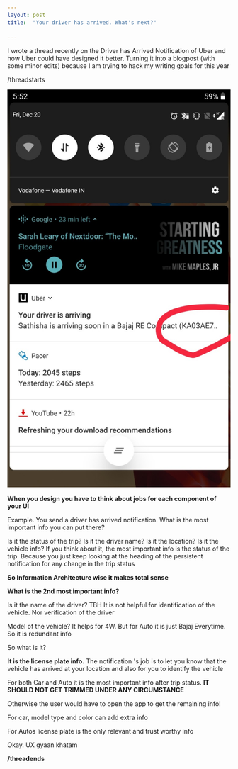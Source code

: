 ```yaml
---
layout: post
title:  "Your driver has arrived. What's next?"

---
```

I wrote a thread recently on the Driver has Arrived Notification of Uber and how Uber could have designed it better. Turning it into a blogpost (with some minor edits) because I am trying to hack my writing goals for this year

/threadstarts

![Uber driver arrived](/assets/img/uber_arrived.png)


**When you design you have to think about jobs for each component of your UI**

Example. You send a driver has arrived notification. What is the most important info you can put there?

Is it the status of the trip?
Is it the driver name?
Is it the location?
Is it the vehicle info?
If you think about it, the most important info is the status of the trip. Because you just keep looking at the heading of the persistent notification for any change in the trip status

**So Information Architecture wise it makes total sense**

**What is the 2nd most important info?**

Is it the name of the driver? TBH It is not helpful for identification of the vehicle. Nor verification of the driver

Model of the vehicle? It helps for 4W. But for Auto it is just Bajaj Everytime. So it is redundant info

So what is it?

**It is the license plate info.** The notification 's job is to let you know that the vehicle has arrived at your location and also for you to identify the vehicle

For both Car and Auto it is the most important info after trip status. **IT SHOULD NOT GET TRIMMED UNDER ANY CIRCUMSTANCE**

Otherwise the user would have to open the app to get the remaining info!

For car, model type and color can add extra info

For Autos license plate is the only relevant and trust worthy info

Okay. UX gyaan khatam

**/threadends**
